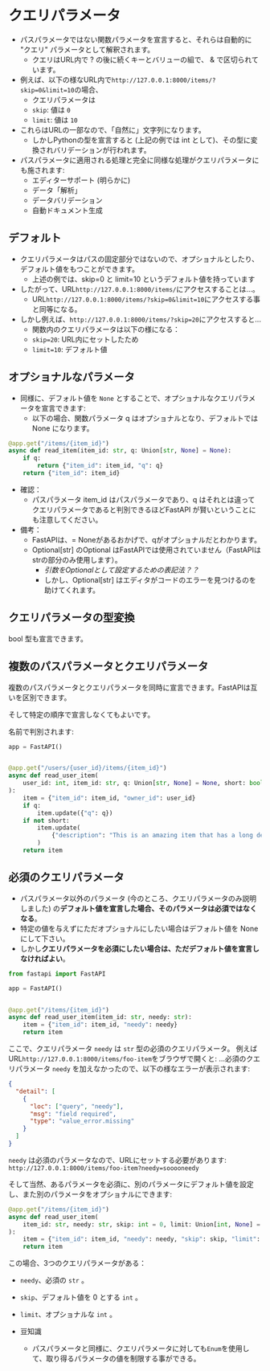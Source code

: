 # クエリパラメータ

- パスパラメータではない関数パラメータを宣言すると、それらは自動的に "クエリ" パラメータとして解釈されます。
  - クエリはURL内で ? の後に続くキーとバリューの組で、 & で区切られています。
- 例えば、以下の様なURL内で`http://127.0.0.1:8000/items/?skip=0&limit=10`の場合、
  - クエリパラメータは
  - `skip`: 値は `0`
  - `limit`: 値は `10`
- これらはURLの一部なので、「自然に」文字列になります。
  - しかしPythonの型を宣言すると (上記の例では int として)、その型に変換されバリデーションが行われます。
- パスパラメータに適用される処理と完全に同様な処理がクエリパラメータにも施されます:
  - エディターサポート (明らかに)
  - データ「解析」
  - データバリデーション
  - 自動ドキュメント生成

## デフォルト

- クエリパラメータはパスの固定部分ではないので、オプショナルとしたり、デフォルト値をもつことができます。
  - 上述の例では、skip=0 と limit=10 というデフォルト値を持っています
- したがって、URL`http://127.0.0.1:8000/items/`にアクセスすることは...。
  - URL`http://127.0.0.1:8000/items/?skip=0&limit=10`にアクセスする事と同等になる。
- しかし例えば、`http://127.0.0.1:8000/items/?skip=20`にアクセスすると...
  - 関数内のクエリパラメータは以下の様になる：
  - `skip=20`: URL内にセットしたため
  - `limit=10`: デフォルト値

## オプショナルなパラメータ

- 同様に、デフォルト値を `None` とすることで、オプショナルなクエリパラメータを宣言できます:
  - 以下の場合、関数パラメータ q はオプショナルとなり、デフォルトでは None になります。

```python
@app.get("/items/{item_id}")
async def read_item(item_id: str, q: Union[str, None] = None):
    if q:
        return {"item_id": item_id, "q": q}
    return {"item_id": item_id}
```

- 確認：
  - パスパラメータ item_id はパスパラメータであり、q はそれとは違ってクエリパラメータであると判別できるほどFastAPI が賢いということにも注意してください。
- 備考：
  - FastAPIは、= Noneがあるおかげで、qがオプショナルだとわかります。
  - Optional[str] のOptional はFastAPIでは使用されていません（FastAPIはstrの部分のみ使用します）。
    - _引数をOptionalとして設定するための表記法？？_
    - しかし、Optional[str] はエディタがコードのエラーを見つけるのを助けてくれます。

## クエリパラメータの型変換

bool 型も宣言できます。

## 複数のパスパラメータとクエリパラメータ

複数のパスパラメータとクエリパラメータを同時に宣言できます。FastAPIは互いを区別できます。

そして特定の順序で宣言しなくてもよいです。

名前で判別されます:

```python
app = FastAPI()


@app.get("/users/{user_id}/items/{item_id}")
async def read_user_item(
    user_id: int, item_id: str, q: Union[str, None] = None, short: bool = False
):
    item = {"item_id": item_id, "owner_id": user_id}
    if q:
        item.update({"q": q})
    if not short:
        item.update(
            {"description": "This is an amazing item that has a long description"}
        )
    return item
```

## 必須のクエリパラメータ

- パスパラメータ以外のパラメータ (今のところ、クエリパラメータのみ説明しました) の**デフォルト値を宣言した場合、そのパラメータは必須ではなくなる**。
- 特定の値を与えずにただオプショナルにしたい場合はデフォルト値を None にして下さい。
- しかし**クエリパラメータを必須にしたい場合は、ただデフォルト値を宣言しなければよい**。

```python
from fastapi import FastAPI

app = FastAPI()


@app.get("/items/{item_id}")
async def read_user_item(item_id: str, needy: str):
    item = {"item_id": item_id, "needy": needy}
    return item
```

ここで、クエリパラメータ `needy` は `str` 型の必須のクエリパラメータ。
例えばURL`http://127.0.0.1:8000/items/foo-item`をブラウザで開くと:
...必須のクエリパラメータ `needy` を加えなかったので、以下の様なエラーが表示されます:

```json
{
  "detail": [
    {
      "loc": ["query", "needy"],
      "msg": "field required",
      "type": "value_error.missing"
    }
  ]
}
```

`needy` は必須のパラメータなので、URLにセットする必要があります:
`http://127.0.0.1:8000/items/foo-item?needy=sooooneedy`

そして当然、あるパラメータを必須に、別のパラメータにデフォルト値を設定し、また別のパラメータをオプショナルにできます:

```python
@app.get("/items/{item_id}")
async def read_user_item(
    item_id: str, needy: str, skip: int = 0, limit: Union[int, None] = None
):
    item = {"item_id": item_id, "needy": needy, "skip": skip, "limit": limit}
    return item
```

この場合、3つのクエリパラメータがある：
- `needy`、必須の `str` 。
- `skip`、デフォルト値を 0 とする `int` 。
- `limit`、オプショナルな `int` 。

- 豆知識
  - パスパラメータと同様に、クエリパラメータに対しても`Enum`を使用して、取り得るパラメータの値を制限する事ができる。
